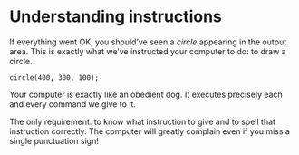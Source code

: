 # Understanding instructions

If everything went OK, you should’ve seen a *circle* appearing in the output area. This is exactly what we’ve instructed your computer to do: to draw a circle.

```
circle(400, 300, 100);
```

Your computer is exactly like an obedient dog. It executes precisely each and every command we give to it.

The only requirement: to know what instruction to give and to spell that instruction correctly. The computer will greatly complain even if you miss a single punctuation sign!
